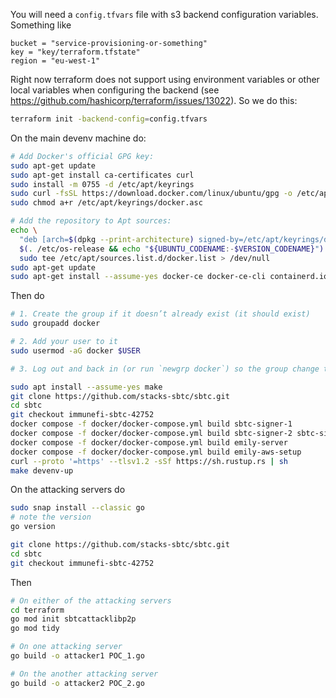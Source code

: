 You will need a `config.tfvars` file with s3 backend configuration variables. Something like
```
bucket = "service-provisioning-or-something"
key = "key/terraform.tfstate"
region = "eu-west-1"
```
Right now terraform does not support using environment variables or other local variables when configuring the backend (see https://github.com/hashicorp/terraform/issues/13022). So we do this:
```bash
terraform init -backend-config=config.tfvars
```

On the main devenv machine do:
```bash
# Add Docker's official GPG key:
sudo apt-get update
sudo apt-get install ca-certificates curl
sudo install -m 0755 -d /etc/apt/keyrings
sudo curl -fsSL https://download.docker.com/linux/ubuntu/gpg -o /etc/apt/keyrings/docker.asc
sudo chmod a+r /etc/apt/keyrings/docker.asc

# Add the repository to Apt sources:
echo \
  "deb [arch=$(dpkg --print-architecture) signed-by=/etc/apt/keyrings/docker.asc] https://download.docker.com/linux/ubuntu \
  $(. /etc/os-release && echo "${UBUNTU_CODENAME:-$VERSION_CODENAME}") stable" | \
  sudo tee /etc/apt/sources.list.d/docker.list > /dev/null
sudo apt-get update
sudo apt-get install --assume-yes docker-ce docker-ce-cli containerd.io docker-buildx-plugin docker-compose-plugin
```

Then do
```bash
# 1. Create the group if it doesn’t already exist (it should exist)
sudo groupadd docker

# 2. Add your user to it
sudo usermod -aG docker $USER

# 3. Log out and back in (or run `newgrp docker`) so the group change takes effect

sudo apt install --assume-yes make
git clone https://github.com/stacks-sbtc/sbtc.git
cd sbtc
git checkout immunefi-sbtc-42752
docker compose -f docker/docker-compose.yml build sbtc-signer-1
docker compose -f docker/docker-compose.yml build sbtc-signer-2 sbtc-signer-3 
docker compose -f docker/docker-compose.yml build emily-server
docker compose -f docker/docker-compose.yml build emily-aws-setup
curl --proto '=https' --tlsv1.2 -sSf https://sh.rustup.rs | sh
make devenv-up
```

On the attacking servers do
```bash
sudo snap install --classic go
# note the version
go version

git clone https://github.com/stacks-sbtc/sbtc.git
cd sbtc
git checkout immunefi-sbtc-42752
```

Then
```bash
# On either of the attacking servers
cd terraform
go mod init sbtcattacklibp2p
go mod tidy

# On one attacking server
go build -o attacker1 POC_1.go

# On the another attacking server
go build -o attacker2 POC_2.go
```